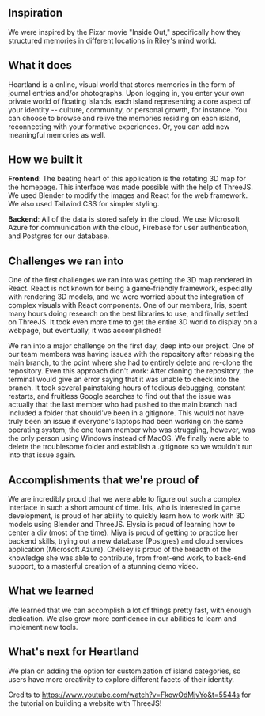 ## Inspiration
We were inspired by the Pixar movie "Inside Out," specifically how they structured memories in different locations in Riley's mind world.

## What it does
Heartland is a online, visual world that stores memories in the form of journal entries and/or photographs. Upon logging in, you enter your own private world of floating islands, each island representing a core aspect of your identity -- culture, community, or personal growth, for instance. You can choose to browse and relive the memories residing on each island, reconnecting with your formative experiences. Or, you can add new meaningful memories as well.

## How we built it
**Frontend**: 
The beating heart of this application is the rotating 3D map for the homepage. This interface was made possible with the help of ThreeJS. We used Blender to modify the images and React for the web framework. We also used Tailwind CSS for simpler styling.

**Backend**: 
All of the data is stored safely in the cloud. We use Microsoft Azure for communication with the cloud, Firebase for user authentication, and Postgres for our database.

## Challenges we ran into
One of the first challenges we ran into was getting the 3D map rendered in React. React is not known for being a game-friendly framework, especially with rendering 3D models, and we were worried about the integration of complex visuals with React components. One of our members, Iris, spent many hours doing research on the best libraries to use, and finally settled on ThreeJS. It took even more time to get the entire 3D world to display on a webpage, but eventually, it was accomplished!

We ran into a major challenge on the first day, deep into our project. One of our team members was having issues with the repository after rebasing the main branch, to the point where she had to entirely delete and re-clone the repository. Even this approach didn't work: After cloning the repository, the terminal would give an error saying that it was unable to check into the branch. It took several painstaking hours of tedious debugging, constant restarts, and fruitless Google searches to find out that the issue was actually that the last member who had pushed to the main branch had included a folder that should've been in a gitignore. This would not have truly been an issue if everyone's laptops had been working on the same operating system; the one team member who was struggling, however, was the only person using Windows instead of MacOS. We finally were able to delete the troublesome folder and establish a .gitignore so we wouldn't run into that issue again.

## Accomplishments that we're proud of
We are incredibly proud that we were able to figure out such a complex interface in such a short amount of time. Iris, who is interested in game development, is proud of her ability to quickly learn how to work with 3D models using Blender and ThreeJS. Elysia is proud of learning how to center a div (most of the time). Miya is proud of getting to practice her backend skills, trying out a new database (Postgres) and cloud services application (Microsoft Azure). Chelsey is proud of the breadth of the knowledge she was able to contribute, from front-end work, to back-end support, to a masterful creation of a stunning demo video.

## What we learned
We learned that we can accomplish a lot of things pretty fast, with enough dedication. We also grew more confidence in our abilities to learn and implement new tools.

## What's next for Heartland
We plan on adding the option for customization of island categories, so users have more creativity to explore different facets of their identity.

Credits to https://www.youtube.com/watch?v=FkowOdMjvYo&t=5544s for the tutorial on building a website with ThreeJS!
